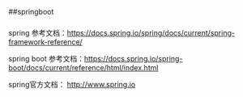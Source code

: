 ##springboot

###
spring 参考文档：https://docs.spring.io/spring/docs/current/spring-framework-reference/

spring boot 参考文档：https://docs.spring.io/spring-boot/docs/current/reference/html/index.html

spring官方文档： http://www.spring.io